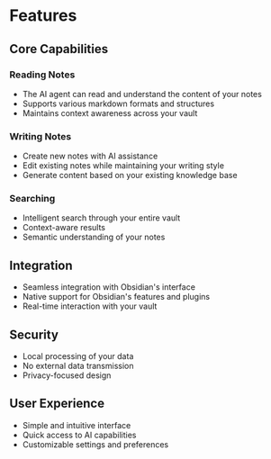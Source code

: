 # Features

## Core Capabilities

### Reading Notes
- The AI agent can read and understand the content of your notes
- Supports various markdown formats and structures
- Maintains context awareness across your vault

### Writing Notes
- Create new notes with AI assistance
- Edit existing notes while maintaining your writing style
- Generate content based on your existing knowledge base

### Searching
- Intelligent search through your entire vault
- Context-aware results
- Semantic understanding of your notes

## Integration
- Seamless integration with Obsidian's interface
- Native support for Obsidian's features and plugins
- Real-time interaction with your vault

## Security
- Local processing of your data
- No external data transmission
- Privacy-focused design

## User Experience
- Simple and intuitive interface
- Quick access to AI capabilities
- Customizable settings and preferences 